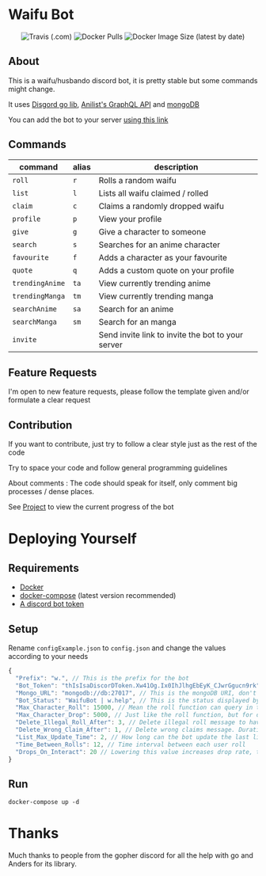# Waifu Bot

<p align="center">
  <img alt="Travis (.com)" src="https://img.shields.io/travis/com/karitham/waifubot?style=for-the-badge">
  
  <img alt="Docker Pulls" src="https://img.shields.io/docker/pulls/karithamdocker/go-waifubot?style=for-the-badge">

  <img alt="Docker Image Size (latest by date)" src="https://img.shields.io/docker/image-size/karithamdocker/go-waifubot?style=for-the-badge">
</p>

## About

This is a waifu/husbando discord bot, it is pretty stable but some commands might change.

It uses [Disgord go lib](github.com/andersfylling/disgord), [Anilist's GraphQL API](https://github.com/AniList/ApiV2-GraphQL-Docs) and [mongoDB](https://mongodb.com)

You can add the bot to your server [using this link](https://discord.com/oauth2/authorize?scope=bot&client_id=712332547694264341&permissions=0)

## Commands

| command         | alias | description                                       |
| --------------- | ----- | ------------------------------------------------- |
| `roll`          | `r`   | Rolls a random waifu                              |
| `list`          | `l`   | Lists all waifu claimed / rolled                  |
| `claim`         | `c`   | Claims a randomly dropped waifu                   |
| `profile`       | `p`   | View your profile                                 |
| `give`          | `g`   | Give a character to someone                       |
| `search`        | `s`   | Searches for an anime character                   |
| `favourite`     | `f`   | Adds a character as your favourite                |
| `quote`         | `q`   | Adds a custom quote on your profile               |
| `trendingAnime` | `ta`  | View currently trending anime                     |
| `trendingManga` | `tm`  | View currently trending manga                     |
| `searchAnime`   | `sa`  | Search for an anime                               |
| `searchManga`   | `sm`  | Search for an manga                               |
| `invite`        |       | Send invite link to invite the bot to your server |

## Feature Requests

I'm open to new feature requests, please follow the template given and/or formulate a clear request

## Contribution

If you want to contribute, just try to follow a clear style just as the rest of the code

Try to space your code and follow general programming guidelines

About comments : The code should speak for itself, only comment big processes / dense places.

See [Project](https://github.com/Karitham/WaifuBot/projects/1) to view the current progress of the bot

# Deploying Yourself

## Requirements

- [Docker](https://docs.docker.com/get-docker/)
- [docker-compose](https://docs.docker.com/compose/install/) (latest version recommended)
- [A discord bot token](discordapp.com/developers)

## Setup

Rename `configExample.json` to `config.json` and change the values according to your needs

```js
{
  "Prefix": "w.", // This is the prefix for the bot
  "Bot_Token": "thIsIsaDiscorDToken.Xw41Og.Ix0IhJlhgEbEyK_CJwrGgucn9rk", // Place your discord bot token here
  "Mongo_URL": "mongodb://db:27017", // This is the mongoDB URI, don't change this unless you know what you are doing
  "Bot_Status": "WaifuBot | w.help", // This is the status displayed by the bot when running
  "Max_Character_Roll": 15000, // Mean the roll function can query in the 15000 most popular character. DOn't go higher than 75000
  "Max_Character_Drop": 5000, // Just like the roll function, but for dropping characters (so they are more popular)
  "Delete_Illegal_Roll_After": 3, // Delete illegal roll message to have a cleaner chat. Duration in minutes
  "Delete_Wrong_Claim_After": 1, // Delete wrong claims message. Duration in minute
  "List_Max_Update_Time": 2, // How long can the bot update the last list embed sent. Duration in minute
  "Time_Between_Rolls": 12, // Time interval between each user roll
  "Drops_On_Interact": 20 // Lowering this value increases drop rate, the opposite works too
}
```

## Run

`docker-compose up -d`

# Thanks

Much thanks to people from the gopher discord for all the help with go and Anders for its library.
